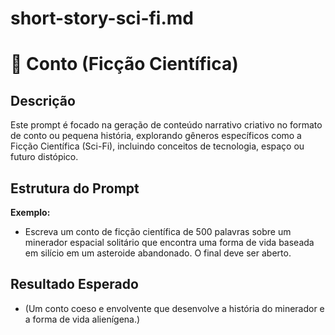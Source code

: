 # short-story-sci-fi.md

# 📝 Conto (Ficção Científica)

## Descrição
Este prompt é focado na geração de conteúdo narrativo criativo no formato de conto ou pequena história, explorando gêneros específicos como a Ficção Científica (Sci-Fi), incluindo conceitos de tecnologia, espaço ou futuro distópico.

## Estrutura do Prompt
**Exemplo:**
- Escreva um conto de ficção científica de 500 palavras sobre um minerador espacial solitário que encontra uma forma de vida baseada em silício em um asteroide abandonado. O final deve ser aberto.

## Resultado Esperado
- (Um conto coeso e envolvente que desenvolve a história do minerador e a forma de vida alienígena.)